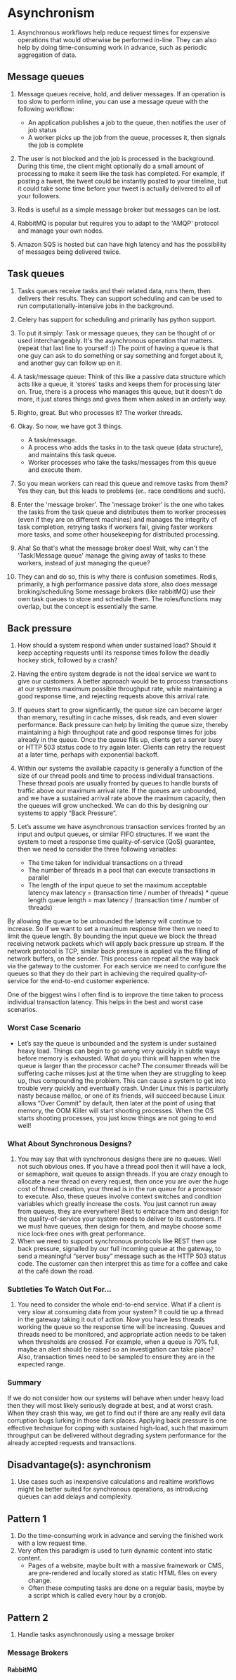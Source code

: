 # Asynchronism
1. Asynchronous workflows help reduce request times for expensive operations that would otherwise be performed in-line. They can also help by doing time-consuming work in advance, such as periodic aggregation of data.

## Message queues
1. Message queues receive, hold, and deliver messages. If an operation is too slow to perform inline, you can use a message queue with the following workflow:
   * An application publishes a job to the queue, then notifies the user of job status
   * A worker picks up the job from the queue, processes it, then signals the job is complete
1. The user is not blocked and the job is processed in the background. During this time, the client might optionally do a small amount of processing to make it seem like the task has completed. For example, if posting a tweet, the tweet could be instantly posted to your timeline, but it could take some time before your tweet is actually delivered to all of your followers.

1. Redis is useful as a simple message broker but messages can be lost.
1. RabbitMQ is popular but requires you to adapt to the 'AMQP' protocol and manage your own nodes.
1. Amazon SQS is hosted but can have high latency and has the possibility of messages being delivered twice.

## Task queues
1. Tasks queues receive tasks and their related data, runs them, then delivers their results. They can support scheduling and can be used to run computationally-intensive jobs in the background.

1. Celery has support for scheduling and primarily has python support.

1. To put it simply: Task or message queues, they can be thought of or used interchangeably. It's the asynchronous operation that matters. (repeat that last line to yourself :)) The point of having a queue is that one guy can ask to do something or say something and forget about it, and another guy can follow up on it.

1. A task/message queue: Think of this like a passive data structure which acts like a queue, it 'stores' tasks and keeps them for processing later on. True, there is a process who manages this queue, but it doesn't do more, it just stores things and gives them when asked in an orderly way.

1. Righto, great. But who processes it? The worker threads.
1. Okay. So now, we have got 3 things.
   * A task/message.
   * A process who adds the tasks in to the task queue (data structure), and maintains this task queue.
   * Worker processes who take the tasks/messages from this queue and execute them.

1. So you mean workers can read this queue and remove tasks from them? Yes they can, but this leads to problems (er.. race conditions and such).
1. Enter the 'message broker'. The 'message broker' is the one who takes the tasks from the task queue and distributes them to worker processes (even if they are on different machines) and manages the integrity of task completion, retrying tasks if workers fail, giving faster workers more tasks, and some other housekeeping for distributed processing.

1. Aha! So that's what the message broker does! Wait, why can't the 'Task/Message queue' manage the giving away of tasks to these workers, instead of just managing the queue?
1. They can and do so, this is why there is confusion sometimes. Redis, primarily, a high performance passive data store, also does message broking/scheduling
Some message brokers (like rabbitMQ) use their own task queues to store and schedule them.
The roles/functions may overlap, but the concept is essentially the same.


## Back pressure
1. How should a system respond when under sustained load?  Should it keep accepting requests until its response times follow the deadly hockey stick, followed by a crash?
2. Having the entire system degrade is not the ideal service we want to give our customers.  A better approach would be to process transactions at our systems maximum possible throughput rate, while maintaining a good response time, and rejecting requests above this arrival rate.

3. If queues start to grow significantly, the queue size can become larger than memory, resulting in cache misses, disk reads, and even slower performance. Back pressure can help by limiting the queue size, thereby maintaining a high throughput rate and good response times for jobs already in the queue. Once the queue fills up, clients get a server busy or HTTP 503 status code to try again later. Clients can retry the request at a later time, perhaps with exponential backoff.
1. Within our systems the available capacity is generally a function of the size of our thread pools and time to process individual transactions.  These thread pools are usually fronted by queues to handle bursts of traffic above our maximum arrival rate.  If the queues are unbounded, and we have a sustained arrival rate above the maximum capacity, then the queues will grow unchecked. We can do this by designing our systems to apply “Back Pressure”.

2. Let’s assume we have asynchronous transaction services fronted by an input and output queues, or similar FIFO structures.  If we want the system to meet a response time quality-of-service (QoS) guarantee, then we need to consider the three following variables:
   * The time taken for individual transactions on a thread
   * The number of threads in a pool that can execute transactions in parallel
   * The length of the input queue to set the maximum acceptable latency
    max latency = (transaction time / number of threads) * queue length
    queue length = max latency / (transaction time / number of threads)

By allowing the queue to be unbounded the latency will continue to increase.  So if we want to set a maximum response time then we need to limit the queue length.
By bounding the input queue we block the thread receiving network packets which will apply back pressure up stream.  If the network protocol is TCP, similar back pressure is applied via the filling of network buffers, on the sender.  This process can repeat all the way back via the gateway to the customer.  For each service we need to configure the queues so that they do their part in achieving the required quality-of-service for the end-to-end customer experience.

One of the biggest wins I often find is to improve the time taken to process individual transaction latency.  This helps in the best and worst case scenarios.

### Worst Case Scenario
   * Let’s say the queue is unbounded and the system is under sustained heavy load.  Things can begin to go wrong very quickly in subtle ways before memory is exhausted.  What do you think will happen when the queue is larger than the processor cache?  The consumer threads will be suffering cache misses just at the time when they are struggling to keep up, thus compounding the problem.  This can cause a system to get into trouble very quickly and eventually crash.  Under Linux this is particularly nasty because malloc, or one of its friends, will succeed because Linux allows “Over Commit” by default, then later at the point of using that memory, the OOM Killer will start shooting processes. When the OS starts shooting processes, you just know things are not going to end well!

### What About Synchronous Designs?
1. You may say that with synchronous designs there are no queues.  Well not such obvious ones.  If you have a thread pool then it will have a lock, or semaphore, wait queues to assign threads.  If you are crazy enough to allocate a new thread on every request, then once you are over the huge cost of thread creation, your thread is in the run queue for a processor to execute.  Also, these queues involve context switches and condition variables which greatly increase the costs.  You just cannot run away from queues, they are everywhere!  Best to embrace them and design for the quality-of-service your system needs to deliver to its customers.  If we must have queues, then design for them, and maybe choose some nice lock-free ones with great performance.
1. When we need to support synchronous protocols like REST then use back pressure, signalled by our full incoming queue at the gateway, to send a meaningful “server busy” message such as the HTTP 503 status code.  The customer can then interpret this as time for a coffee and cake at the café down the road.

### Subtleties To Watch Out For...
1. You need to consider the whole end-to-end service.  What if a client is very slow at consuming data from your system?  It could tie up a thread in the gateway taking it out of action.  Now you have less threads working the queue so the response time will be increasing.  Queues and threads need to be monitored, and appropriate action needs to be taken when thresholds are crossed.  For example, when a queue is 70% full, maybe an alert should be raised so an investigation can take place?  Also, transaction times need to be sampled to ensure they are in the expected range.

### Summary
If we do not consider how our systems will behave when under heavy load then they will most likely seriously degrade at best, and at worst crash.  When they crash this way, we get to find out if there are any really evil data corruption bugs lurking in those dark places.  Applying back pressure is one effective technique for coping with sustained high-load, such that maximum throughput can be delivered without degrading system performance for the already accepted requests and transactions.


## Disadvantage(s): asynchronism
1. Use cases such as inexpensive calculations and realtime workflows might be better suited for synchronous operations, as introducing queues can add delays and complexity.

## Pattern 1
1. Do the time-consuming work in advance and serving the finished work with a low request time.
1. Very often this paradigm is used to turn dynamic content into static content.  
   * Pages of a website, maybe built with a massive framework or CMS, are pre-rendered and locally stored as static HTML files on every change. 
   * Often these computing tasks are done on a regular basis, maybe by a script which is called every hour by a cronjob.


## Pattern 2
1. Handle tasks asynchronously using a message broker

### Message Brokers
#### RabbitMQ

